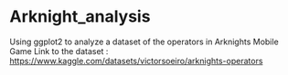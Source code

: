 # Arknight_analysis
Using ggplot2 to analyze a dataset of the operators in Arknights Mobile Game 
Link to the dataset : https://www.kaggle.com/datasets/victorsoeiro/arknights-operators
